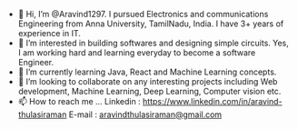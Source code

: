 - 👋 Hi, I’m @Aravind1297. I pursued Electronics and communications Engineering from Anna University, TamilNadu, India. I have 3+ years of experience in IT.
- 👀 I’m interested in building softwares and designing simple circuits. Yes, I am working hard and learning everyday to become a software Engineer.
- 🌱 I’m currently learning Java, React and Machine Learning concepts.
- 💞️ I’m looking to collaborate on any interesting projects including Web development, Machine Learning, Deep Learning, Computer vision etc.
- 📫 How to reach me ...
Linkedin : https://www.linkedin.com/in/aravind-thulasiraman
E-mail   : aravindthulasiraman@gmail.com
   

<!---
Aravind1297/Aravind1297 is a ✨ special ✨ repository because its `README.md` (this file) appears on your GitHub profile.
You can click the Preview link to take a look at your changes.
--->
